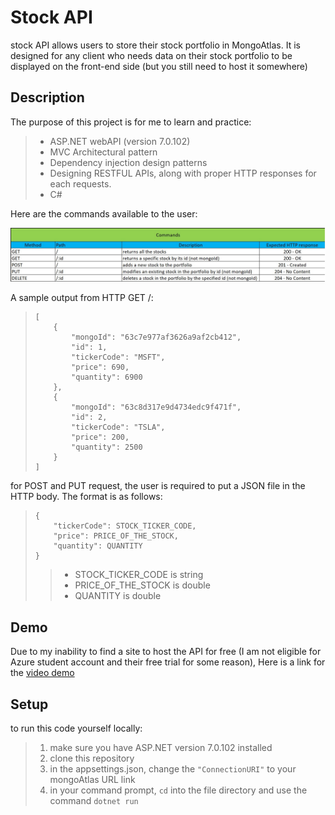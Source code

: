 # Stock API

 stock API allows users to store their stock portfolio in MongoAtlas. It is designed for any client who needs data on their stock portfolio to be displayed on the front-end side (but you still need to host it somewhere)

## Description

The purpose of this project is for me to learn and practice:
> - ASP.NET webAPI (version 7.0.102)
> - MVC Architectural pattern
> - Dependency injection design patterns
> - Designing RESTFUL APIs, along with proper HTTP responses for each requests.
> - C#

Here are the commands available to the user:

![API Commands](images/APIcommands.jpg)

A sample output from HTTP GET /:
> ```
> [
>     {
>         "mongoId": "63c7e977af3626a9af2cb412",
>         "id": 1,
>         "tickerCode": "MSFT",
>         "price": 690,
>         "quantity": 6900
>     },
>     {
>         "mongoId": "63c8d317e9d4734edc9f471f",
>         "id": 2,
>         "tickerCode": "TSLA",
>         "price": 200,
>         "quantity": 2500
>     }
> ]
> ```

for POST and PUT request, the user is required to put a JSON file in the HTTP body. The format is as follows:
> ```
> {
>     "tickerCode": STOCK_TICKER_CODE,
>     "price": PRICE_OF_THE_STOCK,
>     "quantity": QUANTITY
> }
> ```
>> - STOCK_TICKER_CODE is string
>> - PRICE_OF_THE_STOCK is double
>> - QUANTITY is double




## Demo
Due to my inability to find a site to host the API for free (I am not eligible for Azure student account and their free trial for some reason), Here is a link for the [video demo](https://cuhko365-my.sharepoint.com/:v:/g/personal/121040003_link_cuhk_edu_cn/EcWBTnU_q1pOph2sxlsVm7oBdJNK3KilhLa6UDWcHXOMcw?e=jirNF1)


## Setup
to run this code yourself locally:
> 1) make sure you have ASP.NET version 7.0.102 installed
> 2) clone this repository
> 3) in the appsettings.json, change the `"ConnectionURI"` to your mongoAtlas URL link
> 4) in your command prompt, `cd` into the file directory and use the command `dotnet run`




